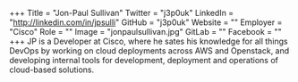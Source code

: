 +++
Title = "Jon-Paul Sullivan"
Twitter = "j3p0uk"
LinkedIn = "http://linkedin.com/in/jpsulli"
GitHub = "j3p0uk"
Website = ""
Employer = "Cisco"
Role = ""
Image = "jonpaulsullivan.jpg"
GitLab = ""
Facebook = ""
+++
JP is a Developer at Cisco, where he sates his knowledge for all things DevOps by working on cloud deployments across AWS and Openstack, and developing internal tools for development, deployment and operations of cloud-based solutions.